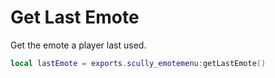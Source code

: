 # Get Last Emote

Get the emote a player last used.
```lua
local lastEmote = exports.scully_emotemenu:getLastEmote()
```